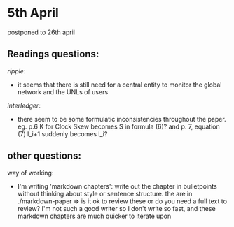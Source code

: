 # 5th April

postponed to 26th april


## Readings questions:

*ripple*: 

- it seems that there is still need for a central entity to monitor the global network and the UNLs of users 

*interledger*: 

- there seem to be some formulatic inconsistencies throughout the paper. eg. p.6 K for Clock Skew becomes S in formula (6)? and p. 7, equation (7) l_i+1 suddenly becomes l_i? 

## other questions: 

way of working: 

- I'm writing 'markdown chapters': write out the chapter in bulletpoints without thinking about style or sentence structure. the are in ./markdown-paper
    => is it ok to review these or do you need a full text to review? I'm not such a good writer so I don't write so fast, and these markdown chapters are much quicker to iterate upon

